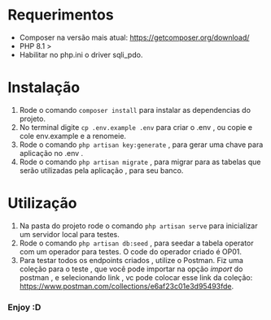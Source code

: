 # Requerimentos
* Composer na versão mais atual: https://getcomposer.org/download/
* PHP 8.1 >
* Habilitar no php.ini o driver sqli_pdo.

# Instalação
1. Rode o comando ``composer install`` para instalar as dependencias do projeto.
2. No terminal digite `cp .env.example .env` para criar o .env , ou copie e cole env.example e a renomeie.
3. Rode o comando ``php artisan key:generate`` , para gerar uma chave para aplicação no .env .
4. Rode o comando ``php artisan migrate`` , para migrar para as tabelas que serão utilizadas pela aplicação , para seu banco.

# Utilização
1. Na pasta do projeto rode o comando `php artisan serve` para inicializar um servidor local para testes.
2. Rode o comando `php artisan db:seed` , para seedar a tabela operator com um operador para testes. O code do operador criado é OP01.
3. Para testar todos os endpoints criados , utilize o Postman. Fiz uma coleção para o teste , que você pode importar na opção *import* do postman , e selecionando link , vc pode colocar esse link da coleção: https://www.postman.com/collections/e6af23c01e3d95493fde.


### Enjoy :D

